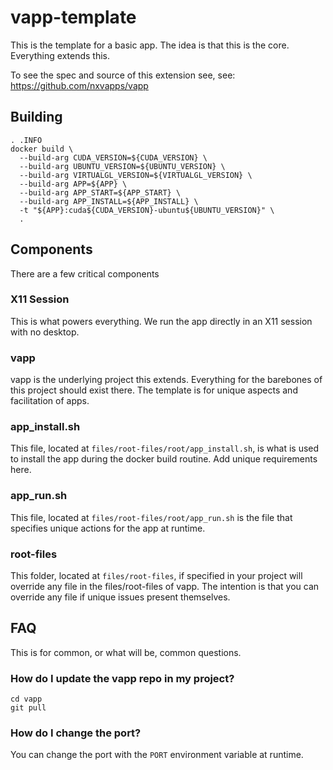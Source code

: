 # vapp-template
This is the template for a basic app. The idea is that this is the core. Everything extends this.

To see the spec and source of this extension see, see: https://github.com/nxvapps/vapp

## Building
```
. .INFO
docker build \
  --build-arg CUDA_VERSION=${CUDA_VERSION} \
  --build-arg UBUNTU_VERSION=${UBUNTU_VERSION} \
  --build-arg VIRTUALGL_VERSION=${VIRTUALGL_VERSION} \
  --build-arg APP=${APP} \
  --build-arg APP_START=${APP_START} \
  --build-arg APP_INSTALL=${APP_INSTALL} \
  -t "${APP}:cuda${CUDA_VERSION}-ubuntu${UBUNTU_VERSION}" \
  .
```

## Components
There are a few critical components

### X11 Session
This is what powers everything. We run the app directly in an X11 session with no desktop.

### vapp
vapp is the underlying project this extends. Everything for the barebones of this project should exist
there. The template is for unique aspects and facilitation of apps.

### app_install.sh
This file, located at `files/root-files/root/app_install.sh`, is what is used to install the app during
the docker build routine. Add unique requirements here.

### app_run.sh
This file, located at `files/root-files/root/app_run.sh` is the file that specifies unique actions for
the app at runtime.

### root-files
This folder, located at `files/root-files`, if specified in your project will override any file in the files/root-files of vapp.
The intention is that you can override any file if unique issues present themselves.

## FAQ
This is for common, or what will be, common questions.

### How do I update the vapp repo in my project?
```
cd vapp
git pull
```

### How do I change the port?
You can change the port with the `PORT` environment variable at runtime.
